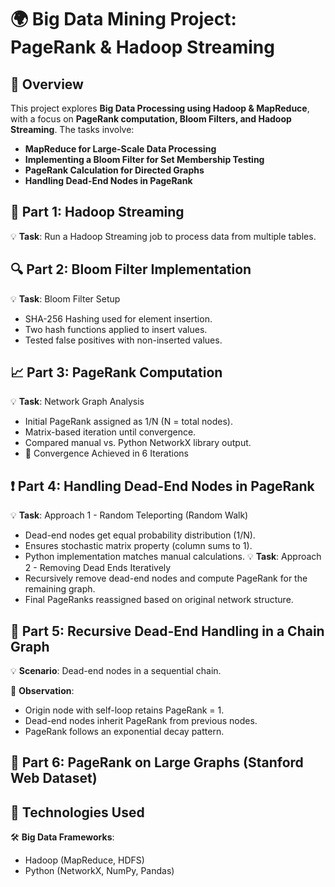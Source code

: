 # 🌍 Big Data Mining Project: PageRank & Hadoop Streaming  

## 📜 Overview  
This project explores **Big Data Processing using Hadoop & MapReduce**, with a focus on **PageRank computation, Bloom Filters, and Hadoop Streaming**. The tasks involve:  
- **MapReduce for Large-Scale Data Processing**  
- **Implementing a Bloom Filter for Set Membership Testing**  
- **PageRank Calculation for Directed Graphs**  
- **Handling Dead-End Nodes in PageRank**  

## 🚀 Part 1: Hadoop Streaming  
💡 **Task**: Run a Hadoop Streaming job to process data from multiple tables.  

## 🔍 Part 2: Bloom Filter Implementation
💡 **Task**: Bloom Filter Setup
- SHA-256 Hashing used for element insertion.
- Two hash functions applied to insert values.
- Tested false positives with non-inserted values.

## 📈 Part 3: PageRank Computation
💡 **Task**: Network Graph Analysis
- Initial PageRank assigned as 1/N (N = total nodes).
- Matrix-based iteration until convergence.
- Compared manual vs. Python NetworkX library output.
- 📌 Convergence Achieved in 6 Iterations

## ❗ Part 4: Handling Dead-End Nodes in PageRank
💡 **Task**: Approach 1 - Random Teleporting (Random Walk)
- Dead-end nodes get equal probability distribution (1/N).
- Ensures stochastic matrix property (column sums to 1).
- Python implementation matches manual calculations.
💡 **Task**: Approach 2 - Removing Dead Ends Iteratively
- Recursively remove dead-end nodes and compute PageRank for the remaining graph.
- Final PageRanks reassigned based on original network structure.

## 📘 Part 5: Recursive Dead-End Handling in a Chain Graph
💡 **Scenario**: Dead-end nodes in a sequential chain.

📌 **Observation**:
- Origin node with self-loop retains PageRank = 1.
- Dead-end nodes inherit PageRank from previous nodes.
- PageRank follows an exponential decay pattern.

## 🔢 Part 6: PageRank on Large Graphs (Stanford Web Dataset)

## 🚀 Technologies Used
🛠 **Big Data Frameworks**:
- Hadoop (MapReduce, HDFS)
- Python (NetworkX, NumPy, Pandas)
